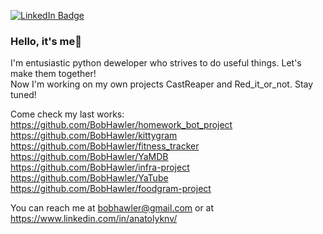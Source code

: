 [![LinkedIn Badge](https://img.shields.io/badge/LinkedIn-Profile-informational?style=flat&logo=linkedin&logoColor=white&color=0D76A8)](https://www.linkedin.com/in/anatolyknv/)

### Hello, it's me👋

I'm entusiastic python deweloper who strives to do useful things. Let's make them together! \
Now I'm working on my own projects CastReaper and Red_it_or_not. Stay tuned!

Come check my last works: \
https://github.com/BobHawler/homework_bot_project \
https://github.com/BobHawler/kittygram \
https://github.com/BobHawler/fitness_tracker \
https://github.com/BobHawler/YaMDB \
https://github.com/BobHawler/infra-project \
https://github.com/BobHawler/YaTube \
https://github.com/BobHawler/foodgram-project

You can reach me at bobhawler@gmail.com or at https://www.linkedin.com/in/anatolyknv/
